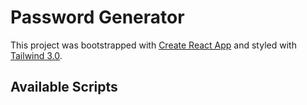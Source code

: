# Password Generator

This project was bootstrapped with [Create React App](https://github.com/facebook/create-react-app) and styled with [Tailwind 3.0](https://tailwindcss.com/).

## Available Scripts
